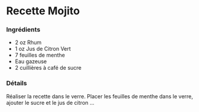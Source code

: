 # Recette Mojito

### Ingrédients

* 2 oz Rhum
* 1 oz Jus de Citron Vert
* 7 feuilles de menthe
* Eau gazeuse
* 2 cuillières à café de sucre

### Détails

Réaliser la recette dans le verre.
Placer les feuilles de menthe dans le verre, ajouter le sucre et le jus de citron ...
